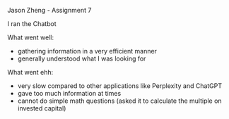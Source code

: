 Jason Zheng - Assignment 7

I ran the Chatbot

What went well:
- gathering information in a very efficient manner
- generally understood what I was looking for

What went ehh:
- very slow compared to other applications like Perplexity and ChatGPT
- gave too much information at times
- cannot do simple math questions (asked it to calculate the multiple on invested capital)